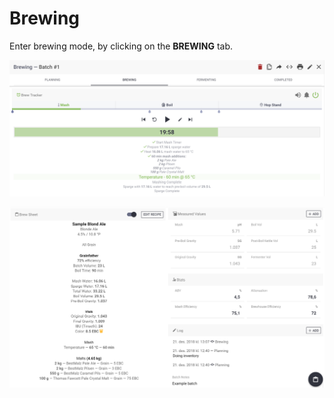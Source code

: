# Brewing

Enter brewing mode, by clicking on the **BREWING** tab.

![Brew Tracker \(Optional\) for tracking and timing your brew-day!](../.gitbook/assets/image%20%2892%29.png)

![Brew-sheet and input fields for all your measured values, with estimated values and stats](../.gitbook/assets/image%20%2854%29.png)

